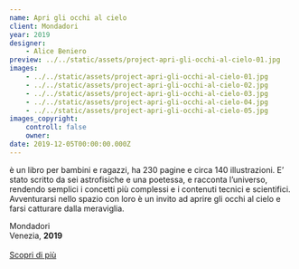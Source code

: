 ```yaml
---
name: Apri gli occhi al cielo
client: Mondadori
year: 2019
designer:
    - Alice Beniero
preview: ../../static/assets/project-apri-gli-occhi-al-cielo-01.jpg
images:
    - ../../static/assets/project-apri-gli-occhi-al-cielo-01.jpg
    - ../../static/assets/project-apri-gli-occhi-al-cielo-02.jpg
    - ../../static/assets/project-apri-gli-occhi-al-cielo-03.jpg
    - ../../static/assets/project-apri-gli-occhi-al-cielo-04.jpg
    - ../../static/assets/project-apri-gli-occhi-al-cielo-05.jpg
images_copyright:
    controll: false
    owner:
date: 2019-12-05T00:00:00.000Z
---
```


è un libro per bambini e ragazzi, ha 230 pagine e circa 140 illustrazioni. E’ stato scritto da sei astrofisiche e una poetessa, e racconta l’universo, rendendo semplici i concetti più complessi e i contenuti tecnici e scientifici. Avventurarsi nello spazio con loro è un invito ad aprire gli occhi al cielo e farsi catturare dalla meraviglia.

Mondadori  
Venezia, **2019**<br><br>
[Scopri di più](https://cargocollective.com/alicebeniero)
